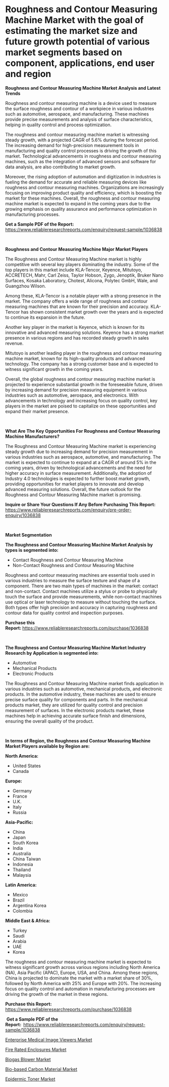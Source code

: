 <p><h1>Roughness and Contour Measuring Machine Market with the goal of estimating the market size and future growth potential of various market segments based on component, applications, end user and region</h1></p><p><strong>Roughness and Contour Measuring Machine Market Analysis and Latest Trends</strong></p>
<p><p>Roughness and contour measuring machine is a device used to measure the surface roughness and contour of a workpiece in various industries such as automotive, aerospace, and manufacturing. These machines provide precise measurements and analysis of surface characteristics, helping in quality control and process optimization.</p><p>The roughness and contour measuring machine market is witnessing steady growth, with a projected CAGR of 5.6% during the forecast period. The increasing demand for high-precision measurement tools in manufacturing and quality control processes is driving the growth of this market. Technological advancements in roughness and contour measuring machines, such as the integration of advanced sensors and software for data analysis, are also contributing to market growth.</p><p>Moreover, the rising adoption of automation and digitization in industries is fueling the demand for accurate and reliable measuring devices like roughness and contour measuring machines. Organizations are increasingly focusing on improving product quality and efficiency, which is boosting the market for these machines. Overall, the roughness and contour measuring machine market is expected to expand in the coming years due to the growing emphasis on quality assurance and performance optimization in manufacturing processes.</p></p>
<p><strong>Get a Sample PDF of the Report:&nbsp;</strong> <a href="https://www.reliableresearchreports.com/enquiry/request-sample/1036838">https://www.reliableresearchreports.com/enquiry/request-sample/1036838</a></p>
<p>&nbsp;</p>
<p><strong>Roughness and Contour Measuring Machine Major Market Players</strong></p>
<p><p>The Roughness and Contour Measuring Machine market is highly competitive with several key players dominating the industry. Some of the top players in this market include KLA-Tencor, Keyence, Mitutoyo, ACCRETECH, Mahr, Carl Zeiss, Taylor Hobson, Zygo, Jenoptik, Bruker Nano Surfaces, Kosaka Laboratory, Chotest, Alicona, Polytec GmbH, Wale, and Guangzhou Wilson.</p><p>Among these, KLA-Tencor is a notable player with a strong presence in the market. The company offers a wide range of roughness and contour measuring machines that are known for their precision and accuracy. KLA-Tencor has shown consistent market growth over the years and is expected to continue its expansion in the future.</p><p>Another key player in the market is Keyence, which is known for its innovative and advanced measuring solutions. Keyence has a strong market presence in various regions and has recorded steady growth in sales revenue.</p><p>Mitutoyo is another leading player in the roughness and contour measuring machine market, known for its high-quality products and advanced technology. The company has a strong customer base and is expected to witness significant growth in the coming years.</p><p>Overall, the global roughness and contour measuring machine market is projected to experience substantial growth in the foreseeable future, driven by increasing demand for precision measuring equipment in various industries such as automotive, aerospace, and electronics. With advancements in technology and increasing focus on quality control, key players in the market are poised to capitalize on these opportunities and expand their market presence.</p></p>
<p>&nbsp;</p>
<p><strong>What Are The Key Opportunities For Roughness and Contour Measuring Machine Manufacturers?</strong></p>
<p><p>The Roughness and Contour Measuring Machine market is experiencing steady growth due to increasing demand for precision measurement in various industries such as aerospace, automotive, and manufacturing. The market is expected to continue to expand at a CAGR of around 5% in the coming years, driven by technological advancements and the need for higher accuracy in surface measurement. Additionally, the adoption of Industry 4.0 technologies is expected to further boost market growth, providing opportunities for market players to innovate and develop advanced measuring solutions. Overall, the future outlook for the Roughness and Contour Measuring Machine market is promising.</p></p>
<p><strong>Inquire or Share Your Questions If Any Before Purchasing This Report:</strong> <a href="https://www.reliableresearchreports.com/enquiry/pre-order-enquiry/1036838">https://www.reliableresearchreports.com/enquiry/pre-order-enquiry/1036838</a></p>
<p>&nbsp;</p>
<p><strong>Market Segmentation</strong></p>
<p><strong>The Roughness and Contour Measuring Machine Market Analysis by types is segmented into:</strong></p>
<p><ul><li>Contact Roughness and Contour Measuring Machine</li><li>Non-Contact Roughness and Contour Measuring Machine</li></ul></p>
<p><p>Roughness and contour measuring machines are essential tools used in various industries to measure the surface texture and shape of a component. There are two main types of machines in the market: contact and non-contact. Contact machines utilize a stylus or probe to physically touch the surface and provide measurements, while non-contact machines use optical or laser technology to measure without touching the surface. Both types offer high precision and accuracy in capturing roughness and contour data for quality control and inspection purposes.</p></p>
<p><strong>Purchase this Report:&nbsp;</strong><a href="https://www.reliableresearchreports.com/purchase/1036838">https://www.reliableresearchreports.com/purchase/1036838</a></p>
<p>&nbsp;</p>
<p><strong>The Roughness and Contour Measuring Machine Market Industry Research by Application is segmented into:</strong></p>
<p><ul><li>Automotive</li><li>Mechanical Products</li><li>Electronic Products</li></ul></p>
<p><p>The Roughness and Contour Measuring Machine market finds application in various industries such as automotive, mechanical products, and electronic products. In the automotive industry, these machines are used to ensure precise surface quality for components and parts. In the mechanical products market, they are utilized for quality control and precision measurement of surfaces. In the electronic products market, these machines help in achieving accurate surface finish and dimensions, ensuring the overall quality of the product.</p></p>
<p>&nbsp;</p>
<p><strong>In terms of Region, the Roughness and Contour Measuring Machine Market Players available by Region are:</strong></p>
<p>
    <p> <strong> North America: </strong>
        <ul>
            <li>United States</li>
            <li>Canada</li>
        </ul>
        </p> 
    <p> <strong> Europe: </strong>
        <ul>
            <li>Germany</li>
            <li>France</li>
            <li>U.K.</li>
            <li>Italy</li>
            <li>Russia</li>
        </ul>
        </p> 
    <p> <strong> Asia-Pacific: </strong>
        <ul>
            <li>China</li>
            <li>Japan</li>
            <li>South Korea</li>
            <li>India</li>
            <li>Australia</li>
            <li>China Taiwan</li>
            <li>Indonesia</li>
            <li>Thailand</li>
            <li>Malaysia</li>
        </ul>
        </p> 
    <p> <strong> Latin America: </strong>
        <ul>
            <li>Mexico</li>
            <li>Brazil</li>
            <li>Argentina Korea</li>
            <li>Colombia</li>
        </ul>
        </p> 
    <p> <strong> Middle East & Africa: </strong>
        <ul>
            <li>Turkey</li>
            <li>Saudi</li>
            <li>Arabia</li>
            <li>UAE</li>
            <li>Korea</li>
        </ul>
    </p>
    </p>
<p><p>The roughness and contour measuring machine market is expected to witness significant growth across various regions including North America (NA), Asia Pacific (APAC), Europe, USA, and China. Among these regions, China is projected to dominate the market with a market share of 30%, followed by North America with 25% and Europe with 20%. The increasing focus on quality control and automation in manufacturing processes are driving the growth of the market in these regions.</p></p>
<p><strong>Purchase this Report: </strong><a href="https://www.reliableresearchreports.com/purchase/1036838">https://www.reliableresearchreports.com/purchase/1036838</a></p>
<p>&nbsp;<strong>Get a Sample PDF of the Report:&nbsp;&nbsp;</strong><a href="https://www.reliableresearchreports.com/enquiry/request-sample/1036838">https://www.reliableresearchreports.com/enquiry/request-sample/1036838</a></p>
<p><strong></strong></p>
<p><p><a href="https://github.com/PeterParrish5/Market-Research-Report-List-3/blob/main/enterprise-medical-image-viewers-market.md">Enterprise Medical Image Viewers Market</a></p><p><a href="https://medium.com/@emmyrolfson8689/fire-rated-enclosures-market-comprehensive-assessment-by-type-application-and-geography-9f8204911567">Fire Rated Enclosures Market</a></p><p><a href="https://medium.com/p/a42f67d2bf4a/edit">Biogas Blower Market</a></p><p><a href="https://issuu.com/reportprime-2/docs/bio-based-carbon-material-market-size-2030.pptx">Bio-based Carbon Material Market</a></p><p><a href="https://issuu.com/reportprime-2/docs/epidermic-toner-market-size-2030.pptx">Epidermic Toner Market</a></p></p>